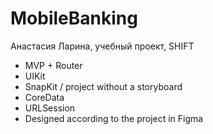 # MobileBanking

Анастасия Ларина, учебный проект, SHIFT

- MVP + Router
- UIKit
- SnapKit / project without a storyboard
- CoreData
- URLSession
- Designed according to the project in Figma
